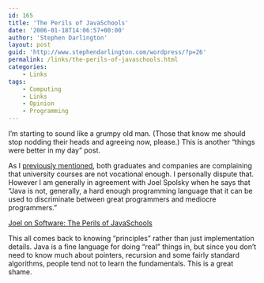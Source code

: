 ```yaml
---
id: 165
title: 'The Perils of JavaSchools'
date: '2006-01-18T14:06:57+00:00'
author: 'Stephen Darlington'
layout: post
guid: 'http://www.stephendarlington.com/wordpress/?p=26'
permalink: /links/the-perils-of-javaschools.html
categories:
    - Links
tags:
    - Computing
    - Links
    - Opinion
    - Programming
---
```


I’m starting to sound like a grumpy old man. (Those that know me should stop nodding their heads and agreeing now, please.) This is another “things were better in my day” post.

As I [previously mentioned](http://www.zx81.org.uk/links/it-grads-damn-university-courses.html), both graduates and companies are complaining that university courses are not vocational enough. I personally dispute that. However I am generally in agreement with Joel Spolsky when he says that “Java is not, generally, a hard enough programming language that it can be used to discriminate between great programmers and mediocre programmers.”

[Joel on Software: The Perils of JavaSchools](http://www.joelonsoftware.com/articles/ThePerilsofJavaSchools.html)

This all comes back to knowing “principles” rather than just implementation details. Java is a fine language for doing “real” things in, but since you don’t need to know much about pointers, recursion and some fairly standard algorithms, people tend not to learn the fundamentals. This is a great shame.